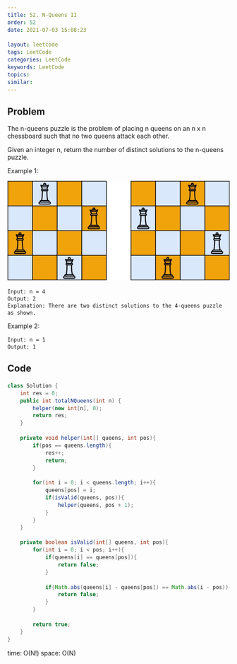 ```yaml
---
title: 52. N-Queens II
order: 52
date: 2021-07-03 15:08:23

layout: leetcode
tags: LeetCode
categories: LeetCode
keywords: LeetCode
topics:
similar:
---
```


## Problem

The n-queens puzzle is the problem of placing n queens on an n x n chessboard such that no two queens attack each other.

Given an integer n, return the number of distinct solutions to the n-queens puzzle.

Example 1:

![img](./assets/52-1.jpeg)

```
Input: n = 4
Output: 2
Explanation: There are two distinct solutions to the 4-queens puzzle as shown.
```

Example 2:

```
Input: n = 1
Output: 1
```

## Code

```java
class Solution {
    int res = 0;
    public int totalNQueens(int n) {
        helper(new int[n], 0);
        return res;
    }

    private void helper(int[] queens, int pos){
        if(pos == queens.length){
            res++;
            return;
        }

        for(int i = 0; i < queens.length; i++){
            queens[pos] = i;
            if(isValid(queens, pos)){
                helper(queens, pos + 1);
            }
        }
    }

    private boolean isValid(int[] queens, int pos){
        for(int i = 0; i < pos; i++){
            if(queens[i] == queens[pos]){
                return false;
            }

            if(Math.abs(queens[i] - queens[pos]) == Math.abs(i - pos)){
                return false;
            }
        }

        return true;
    }
}
```

time: O(N!)
space: O(N)
